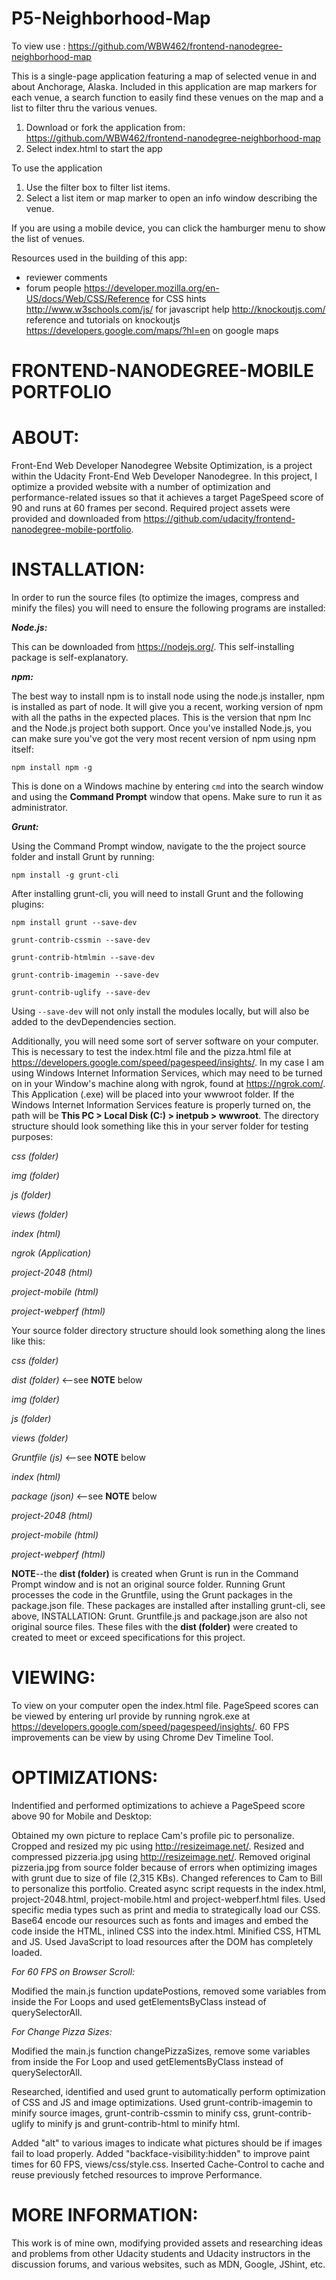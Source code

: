 # P5-Neighborhood-Map
To view use : https://github.com/WBW462/frontend-nanodegree-neighborhood-map

This is a single-page application featuring a map of selected venue in and about Anchorage, Alaska. Included in this application are map markers for each venue, a search function to easily find these venues on the map and a list to filter thru the various venues.

1. Download or fork the application from: https://github.com/WBW462/frontend-nanodegree-neighborhood-map
2. Select index.html to start the app

To use the application
1. Use the filter box to filter list items.
2. Select a list item or map marker to open an info window describing the venue.


If you are using a mobile device, you can click the hamburger menu to show the list of venues.


Resources used in the building of this app:
* reviewer comments
* forum people
https://developer.mozilla.org/en-US/docs/Web/CSS/Reference for CSS hints
http://www.w3schools.com/js/ for javascript help
http://knockoutjs.com/ reference and tutorials on knockoutjs
https://developers.google.com/maps/?hl=en on google maps


# FRONTEND-NANODEGREE-MOBILE PORTFOLIO

# ABOUT:
Front-End Web Developer Nanodegree Website Optimization, is a project within the Udacity Front-End Web Developer Nanodegree.  In this project, I optimize a provided website with a number of optimization and performance-related issues so that it achieves a target PageSpeed score of 90 and runs at 60 frames per second.  Required project assets were provided and downloaded from https://github.com/udacity/frontend-nanodegree-mobile-portfolio.

# INSTALLATION:

In order to run the source files (to optimize the images, compress and minify the files) you will need to ensure the following programs are installed:

_**Node.js:**_

This can be downloaded from https://nodejs.org/.  This self-installing package is self-explanatory.

_**npm:**_

The best way to install npm is to install node using the node.js installer, npm is installed as part of node.  It will give you a recent, working version of npm with all the paths in the expected places. This is the version that npm Inc and the Node.js project both support.  Once you've installed Node.js, you can make sure you've got the very most recent version of npm using npm itself:

`npm install npm -g`

This is done on a Windows machine by entering `cmd` into the search window and using the **Command Prompt** window that opens.  Make sure to run it as administrator.

_**Grunt:**_

Using the Command Prompt window, navigate to the the project source folder and install Grunt by running:

`npm install -g grunt-cli`

After installing grunt-cli, you will need to install Grunt and the following plugins:

`npm install grunt --save-dev`

`grunt-contrib-cssmin --save-dev`

`grunt-contrib-htmlmin --save-dev`

`grunt-contrib-imagemin --save-dev`

`grunt-contrib-uglify --save-dev`

Using `--save-dev` will not only install the modules locally, but will also be added to the devDependencies section.

Additionally, you will need some sort of server software on your computer.  This is necessary to test the index.html file and the pizza.html file at https://developers.google.com/speed/pagespeed/insights/.  In my case I am using Windows Internet Information Services, which may need to be turned on in your Window's machine along with ngrok, found at https://ngrok.com/.  This Application (.exe) will be placed into your wwwroot folder.  If the Windows Internet Information Services feature is properly turned on, the path will be **This PC > Local Disk (C:) > inetpub > wwwroot**.  The directory structure should look something like this in your server folder for testing purposes:

_css (folder)_

_img (folder)_

_js (folder)_

_views (folder)_

_index (html)_

_ngrok (Application)_

_project-2048 (html)_

_project-mobile (html)_

_project-webperf (html)_

Your source folder directory structure should look something along the lines like this:

_css (folder)_

_dist (folder)_ <--see **NOTE** below

_img (folder)_

_js (folder)_

_views (folder)_

_Gruntfile (js)_ <--see **NOTE** below

_index (html)_

_package (json)_ <--see **NOTE** below

_project-2048 (html)_

_project-mobile (html)_

_project-webperf (html)_

**NOTE**--the **dist (folder)** is created when Grunt is run in the Command Prompt window and is not an original source folder.  Running
Grunt processes the code in the Gruntfile, using the Grunt packages in the package.json file.  These packages are installed after
installing grunt-cli, see above, INSTALLATION: Grunt.  Gruntfile.js and package.json are also not original source files.  These files with the **dist (folder)** were created to created to meet or exceed specifications for this project.

# VIEWING:
To view on your computer open the index.html file.  PageSpeed scores can be viewed by entering url provide by running ngrok.exe at
https://developers.google.com/speed/pagespeed/insights/.  60 FPS improvements can be view by using Chrome Dev Timeline Tool.

# OPTIMIZATIONS:
Indentified and performed optimizations to achieve a PageSpeed score above 90 for Mobile and Desktop:

Obtained my own picture to replace Cam's profile pic to personalize.
Cropped and resized my pic using http://resizeimage.net/.
Resized and compressed pizzeria.jpg using http://resizeimage.net/.
Removed original pizzeria.jpg from source folder because of errors when optimizing images with grunt due to size of file (2,315 KBs).
Changed references to Cam to Bill to personalize this portfolio.
Created async script requests in the index.html, project-2048.html, project-mobile.html and project-webperf.html files.
Used specific media types such as print and media to strategically load our CSS.
Base64 encode our resources such as fonts and images and embed the code inside the HTML, inlined CSS into the index.html.
Minified CSS, HTML and JS.
Used JavaScript to load resources after the DOM has completely loaded.

_For 60 FPS on Browser Scroll:_

Modified the main.js function updatePostions, removed some variables from inside the For Loops and used getElementsByClass instead of querySelectorAll.

_For Change Pizza Sizes:_

Modified the main.js function changePizzaSizes, remove some variables from inside the For Loop and used getElementsByClass instead of querySelectorAll.

Researched, identified and used grunt to automatically perform optimization of CSS and JS and image optimizations.  Used
grunt-contrib-imagemin to minify source images, grunt-contrib-cssmin to minify css, grunt-contrib-uglify to minify js and
grunt-contrib-html to minify html.

Added "alt" to various images to indicate what pictures should be if images fail to load properly.
Added "backface-visibility:hidden" to improve paint times for 60 FPS, views/css/style.css.
Inserted Cache-Control to cache and reuse previously fetched resources to improve Performance.

# MORE INFORMATION:

This work is of mine own, modifying provided assets and researching ideas and problems from other Udacity students and Udacity instructors in the discussion forums, and various websites, such as MDN, Google, JShint, etc.
